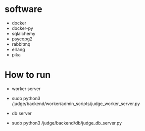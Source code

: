 # software
- docker
- docker-py
- sqlalchemy
- psycopg2
- rabbitmq
- erlang
- pika

# How to run 
- worker server
- sudo python3 /judge/backend/worker/admin_scripts/judge_worker_server.py

- db server
- sudo python3 /judge/backend/db/judge_db_server.py

